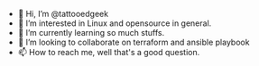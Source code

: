 - 👋 Hi, I’m @tattooedgeek
- 👀 I’m interested in Linux and opensource in general.
- 🌱 I’m currently learning so much stuffs.
- 💞️ I’m looking to collaborate on terraform and ansible playbook
- 📫 How to reach me, well that's a good question.

<!---
tattooedgeek/tattooedgeek is a ✨ special ✨ repository because its `README.md` (this file) appears on your GitHub profile.
You can click the Preview link to take a look at your changes.
--->
